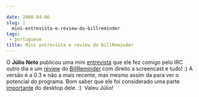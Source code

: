 ```yaml
---

date: 2008-04-06
slug: |
  mini-entrevista-e-review-do-billreminder
tags:
 - portuguese
title: Mini entrevista e review do BillReminder
---
```


O **Júlio** **Neto** publicou uma mini
[entrevista](http://geniuslife.blogspot.com/2008/04/og-maciel.html) que
ele fez comigo pelo IRC outro dia e um
[review](http://geniuslife.blogspot.com/2008/04/billreminder-nunca-mais-esquea.html)
do [BillReminder](http://billreminder.gnulinuxbrasil.org) com direito a
screencast e tudo! :) A versão é a 0.3 e não a mais recente, mas mesmo
assim da para ver o potencial do programa. Bom saber que ele foi
considerado uma parte
[importante](http://geniuslife.blogspot.com/2008/04/um-escritrio-prtico.html)
do desktop dele. :)  Valeu Júlio!
